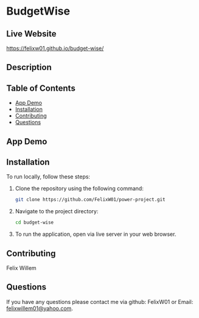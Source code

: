# BudgetWise

## Live Website 
https://felixw01.github.io/budget-wise/

## Description


## Table of Contents
- [App Demo](#app-demo)
- [Installation](#installation)
- [Contributing](#contributing)
- [Questions](#questions)

## App Demo




## Installation
To run locally, follow these steps:

1. Clone the repository using the following command:
    ```bash
    git clone https://github.com/FelixW01/power-project.git
    ```

2. Navigate to the project directory:
    ```bash
    cd budget-wise
    ```
    
3. To run the application, open via live server in your web browser.


## Contributing
Felix Willem
## Questions
If you have any questions please contact me via github: FelixW01 or Email: felixwillem01@yahoo.com.
